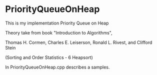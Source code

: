 # PriorityQueueOnHeap

This is my implementation Priority Queue on Heap

Theory take from book "Introduction to Algorithms",

Thomas H. Cormen, Charles E. Leiserson, Ronald L. Rivest, and Clifford Stein

(Sorting and Order Statistics - 6 Heapsort)

In PriorityQueueOnHeap.cpp describes a samples.
